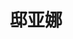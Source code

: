 ---
# Display name

title: 邸亚娜
user_groups: ["Graduated Ph.D Students"]



organizations:
- name: 2000-2005 

Interests:
- Computational fluid dynamics adaptive method

---